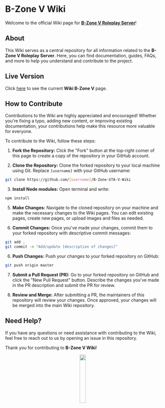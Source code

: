# B-Zone V Wiki

Welcome to the official Wiki page for [**B-Zone V Roleplay Server**](https://v.b-zone.ro/)!

## About

This Wiki serves as a central repository for all information related to the **B-Zone V Roleplay Server**. Here, you can find documentation, guides, FAQs, and more to help you understand and contribute to the project.

## Live Version

Click [here](https://b-zone-gta-v.github.io/B-Zone-GTA-V-Wiki/) to see the current **Wiki B-Zone V** page.

## How to Contribute

Contributions to the Wiki are highly appreciated and encouraged! Whether you're fixing a typo, adding new content, or improving existing documentation, your contributions help make this resource more valuable for everyone.

To contribute to the Wiki, follow these steps:

1. **Fork the Repository:** Click the "Fork" button at the top-right corner of this page to create a copy of the repository in your GitHub account.

2. **Clone the Repository:** Clone the forked repository to your local machine using Git. Replace `[username]` with your GitHub username:
```bash
git clone https://github.com/[username]/B-Zone-GTA-V-Wiki
```

3. **Install Node modules:** Open terminal and write:
```bash
npm install
```

5. **Make Changes:** Navigate to the cloned repository on your machine and make the necessary changes to the Wiki pages. You can edit existing pages, create new pages, or upload images and files as needed.

6. **Commit Changes:** Once you've made your changes, commit them to your forked repository with descriptive commit messages:
```bash
git add .
git commit -m "Add/update [description of changes]"
```

6. **Push Changes:** Push your changes to your forked repository on GitHub:
```bash
git push origin master
```

7. **Submit a Pull Request (PR):** Go to your forked repository on GitHub and click the "New Pull Request" button. Describe the changes you've made in the PR description and submit the PR for review.

8. **Review and Merge:** After submitting a PR, the maintainers of this repository will review your changes. Once approved, your changes will be merged into the main Wiki repository.


## Need Help?

If you have any questions or need assistance with contributing to the Wiki, feel free to reach out to us by opening an issue in this repository.

Thank you for contributing to **B-Zone V Wiki**!
  
<p align="center">
  <img src="https://media.giphy.com/media/jpVnC65DmYeyRL4LHS/giphy.gif" width="20%">
</p>
